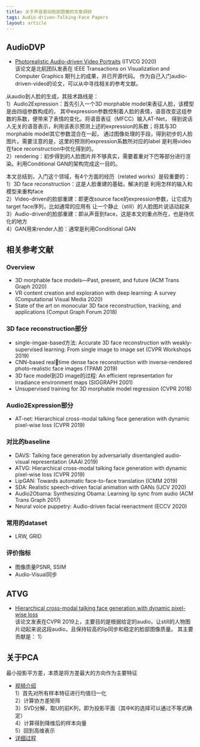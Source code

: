 ```yaml
---
title: 关于声音驱动脸部图像的文章调研
tags: Audio-driven-Talking-Face Papers
layout: article
---
```


## AudioDVP
- [Photorealistic Audio-driven Video Portraits](https://purehost.bath.ac.uk/ws/portalfiles/portal/211657248/AudioDVP_WenEtAl_TVCG2020.pdf) (ITVCG 2020)  
该论文是北航团队发表在 IEEE Transactions on Visualization and Computer Graphics 期刊上的成果，并已开源代码。
作为自己入门audio-driven-video的论文，可以从中寻找相关的参考文献。

从audio到人脸的生成，其技术路线是：  
1）Audio2Expression：首先引入一个3D morphable model来表征人脸，该模型是由四组参数构成的，
其中expression参数控制着人脸的表情，语音改变这组参数的系数，便带来了表情的变化。将语音表征（MFCC）输入AT-Net，
得到说话人无关的语音表示，利用该表示预测上述的expression的系数；将其与3D morphable model其它参数混合在一起，
通过图像处理的手段，得到初步的人脸图片。需要注意的是，这里的预测的expression系数所对应的label 是利用video在face reconstruction中优化得到的。  
2）rendering：初步得到的人脸图片并不够真实，需要着重对下巴等部分进行渲染。利用Conditional GAN的架构完成这一目的。

本文总结到，入门这个领域，有4个方面的经历（related works）是较重要的：  
1）3D face reconstruction：这是人脸重建的基础，解决的是 利用怎样的输入和模型来重构face  
2）Video-driven的脸部重建：即更改source face的expression参数，让它成为target face序列，比如通常的应用有 让一个静止（still）的人脸图片说话动起来  
3）Audio-driven的脸部重建：即从声音到face，这是本文的重点所在，也是待优化的地方  
4）GAN用来render人脸：通常是利用Conditional GAN

## 相关参考文献

### Overview
- 3D morphable face models—Past, present, and future (ACM Trans Graph 2020)
- VR content creation and exploration with deep learning: A survey (Computational Visual Media 2020)
- State of the art on monocular 3D face reconstruction, tracking, and applications (Comput Graph Forum 2018)

### 3D face reconstruction部分
- single-imgae-based方法: Accurate 3D face reconstruction with weakly-supervised learning: From single image to image set (CVPR Workshops 2019)
- CNN-based realtime dense face reconstruction with inverse-rendered photo-realistic face images (TPAMI 2019)
- 3D face model到2D image的过程: An efficient representation for irradiance environment maps (SIGGRAPH 2001)
- Unsupervised training for 3D morphable model regression (CVPR 2018)

### Audio2Expression部分
- AT-net: Hierarchical cross-modal talking face generation with dynamic pixel-wise loss (CVPR 2019)

### 对比的baseline
- DAVS: Talking face generation by adversarially disentangled audio-visual representation (AAAI 2019)
- ATVG: Hierarchical cross-modal talking face generation with dynamic pixel-wise loss (CVPR 2019)
- LipGAN: Towards automatic face-to-face translation (ICMM 2019)
- SDA: Realistic speech-driven facial animation with GANs (IJCV 2020)
- Audio2Obama: Synthesizing Obama: Learning lip sync from audio (ACM Trans Graph 2017)
- Neural voice puppetry: Audio-driven facial reenactment (ECCV 2020)

### 常用的dataset
- LRW, GRID

### 评价指标
- 图像质量PSNR, SSIM
- Audio-Visual同步

## ATVG
- [Hierarchical cross-modal talking face generation with dynamic pixel-wise loss](https://arxiv.org/abs/1905.03820)  
该论文发表在CVPR 2019上，主要目的是根据给定的audio，让still的人物图片动起来说这段audio，且保持较高的lip同步和稳定的脸部图像质量。
其主要贡献是：
1）


## 关于PCA
最小投影平方差，本质是将方差最大的方向作为主要特征
- [视频介绍](https://www.bilibili.com/video/BV164411b7dx?p=84&spm_id_from=pageDriver)  
1）首先对所有样本特征进行均值归一化  
2）计算协方差矩阵  
3）SVD分解，取U的前K列，即为投影平面（其中K的选择可以通过不等式确定）  
4）计算得到降维后的样本向量  
5）回到高维表示
- [详细过程](https://zhuanlan.zhihu.com/p/77151308)


<!-- more -->